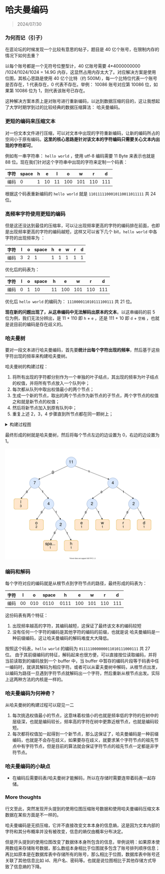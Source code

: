 # 哈夫曼编码

> 2024/07/30

### 为何而记（引子）

在逛论坛的时候发现一个比较有意思的帖子，题目是 40 亿个账号，在限制内存的情况下如何去重？

以每个账号都是一个无符号位整型计，40 亿账号需要 4\*4000000000 /1024/1024/1024 = 14.9G 内存，这显然占用内存太大了。对应解决方案是使用位图，其核心思路是使用 40 亿个比特（约 500M），每一个比特位代表一个账号是否存在，1 代表存在，0 代表不存在。举例： 10086 账号对应第 10086 位，如果第 10086 位为 1，则代表该账号已存在。

这种解决方案本质上是对账号进行重新编码，以达到数据压缩的目的，这让我想起了大学时期学到过的比较经典的数据压缩算法： 哈夫曼编码。

### 更短的编码来压缩文本

对一份文本文件进行压缩，可以对文本中出现的字符重新编码，让新的编码所占的空间小于原有编码。**这里的核心思路是针对该文本的字符编码只需要关心文本内出现的字符即可**。

例如有一串字符串： `hello world` ，使用 utf-8 编码需要 11 Byte 来表示也就是 88 位。现在我们针对这个字符串中出现的字符来定制一个码表：

| 字符 | space | h   | e   | l   | o   | w   | r   | d   |
| ---- | ----- | --- | --- | --- | --- | --- | --- | --- |
| 编码 | 0     | 1   | 10  | 11  | 100 | 101 | 110 | 111 |

根据这个码表重新编码的 `hello world` 就是 `1101111100010110011011111` 共 24 位。

### 高频率字符使用更短的编码

但是这还没达到最佳的压缩率，可以让出现频率更高的字符的编码排在前面，也即是出现频率更高的字符的编码越短，这样又可以省下几个 bit，`hello world` 中各字符的出现频率为 ：

| 字符 | l   | o   | space | h   | e   | w   | r   | d   |
| ---- | --- | --- | ----- | --- | --- | --- | --- | --- |
| 编码 | 3   | 2   | 1     | 1   | 1   | 1   | 1   | 1   |

优化后的码表为：

| 字符 | l   | o   | space | h   | e   | w   | r   | d   |
| ---- | --- | --- | ----- | --- | --- | --- | --- | --- |
| 编码 | 0   | 1   | 10    | 11  | 100 | 101 | 110 | 111 |

优化后 `hello world` 的编码为： `111000011010111100111` 共 21 位。

**现在新的问题出现了，从这串编码中无法解码出原本的文本**。以这串编码的前 5 位为例，我们无法分辨出，是 11 + 110 即 `h` + `e` ，还是 111 + 10 即 `d` + `空格` ，也就是说目前的编码是存在歧义的。

### 哈夫曼树

要对一段文本进行哈夫曼编码，首先要**统计出每个字符出现的频率**，然后基于这些字符出现的频率来构建哈夫曼树。

哈夫曼树的构建过程：

1. 将所有出现的字符都分别作为一个单独的叶子结点，其出现的频率为叶子结点的权值，并将所有节点放入一个队列中；
2. 每次都从队列中取出权值最小的两个节点；
3. 生成一个新的节点，取出的两个节点作为新节点的子节点，两个字节点的权值之和就是新节点的权值；
4. 然后将新节点加入到原有队列中；
5. 重复上述 2，3，4 步骤直到所节点都在同一颗树上；

<details>
<summary>构建过程图</summary>
<img src="assets/build-huffman-tree.svg"/>
</details>

最终形成的树就是哈夫曼树，然后将每个节点左边的边设置为 0，右边的边设置为 1。

<img src="assets/huffman-coding-tree.svg"/>

### 编码和解码

每个字符对应的编码就是从根节点到字符节点的路径，最终形成的码表为：

| 字符 | l   | o   | space | h    | e   | w   | r   | d   |
| ---- | --- | --- | ----- | ---- | --- | --- | --- | --- |
| 编码 | 00  | 010 | 0110  | 0111 | 100 | 101 | 110 | 111 |

这份码表有两个特征：

1. 出现频率越高的字符，其编码越短，这保证了最终该文本的编码较短
2. 没有任何一个字符的编码是其他字符的编码的前缀，也就是说 哈夫曼编码是一种前缀编码，这让哈夫曼编码的解码难度大大降低。

按照这个码表，`hello world` 的编码为 `011111000000011010111000111` 共 27 位。
由于其前缀编码的特征，解码起来也很方便，可以直接按位读取编码，并将当前读取到的编码放到一个 buffer 中，当 buffer 中暂存的编码片段等于码表中任一编码时，就讲其解码为相应字符。或者可以从霍夫曼树中解码，从根节点出发，以编码为路径一旦遇到字符节点就解码出一个字符，然后重新从根节点出发。实际上这两种方法的内核是一样的。

### 哈夫曼编码为何神奇？

从哈夫曼树的构建过程可以窥见一二

1. 每次挑选权值最小的节点，这意味着权值小的也就是频率低的字符的在树中的层级深，也就是编码较长，频率高的字符在树中更靠近根节点，也就是编码较短。
2. 每次都将权值加一起得到一个新节点，那么这保证了，哈夫曼编码是一种前缀编码，也就是不会存在歧义，如果要存在歧义，就要求某个字符节点的祖先节点中有字符节点，但是目前的算法就会保证字符节点的祖先节点一定都是非字符节点。

### 哈夫曼编码的小缺点

- 在编码后需要码表/哈夫曼树才能解码，所以在存储时需要连带着码表一起存储。

### More thoughts

行文至此，突然发现开头提到的使用位图压缩账号数据和使用哈夫曼编码压缩文本数据在某些方面是不一样的。

哈夫曼编码是无损压缩，它并不直接改变文本本身的信息熵，这是因为文本内部的字符和其分布概率并没有被改变，信息的熵仅由概率分布决定。

但是开头提到的使用位图改变了数据体本身所包含的信息，举例说明：如果原本使用数组来存储账号数据，那么数组本身相比于位图就多包含了账号排列顺序信息；再比如原本是在数据库表中存储所有的账号，那么相比于位图，数据库表中账号还关联了其他信息比如 id、用户名、密码等。也就是说位图相比于其他存储方式导致了信息熵的下降。
